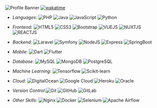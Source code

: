 ![Profile Banner](https://media.giphy.com/media/Qo2dupDib32rkTY4hX/giphy.gif)
[![wakatime](https://wakatime.com/badge/user/d40f2b01-ba71-4ead-8dea-b50f6b3eb33f.svg)](https://wakatime.com/@d40f2b01-ba71-4ead-8dea-b50f6b3eb33f)
- *Languages*: ![PHP](https://img.shields.io/badge/PHP-00599C.svg?&style=plastic&logo=php&logoColor=white)
![Java](https://img.shields.io/badge/Java-white?style=plastic&logo=openjdk&logoColor=orange)
![JavaScript](https://img.shields.io/badge/-JavaScript-%23F7DF1C?style=plastic&logo=javascript&logoColor=ffffff&labelColor=%23F7DF1C&color=%23FFCE5A)
![Python](https://img.shields.io/badge/python-3670A0?style=plastic&logo=python&logoColor=ffdd54)


- *Frontend*: ![HTML5](https://img.shields.io/badge/-HTML5-%23E44D27?style=plastic&logo=html5&logoColor=ffffff)
![CSS3](https://img.shields.io/badge/-CSS3-%231572B6?style=plastic&logo=css3)
![Bootstrap](https://img.shields.io/badge/Bootstrap-563D7C?style=plastic&logo=bootstrap&logoColor=white)
![VUEJS](https://img.shields.io/badge/Vue.js-35495E?style=plastic&logo=vuedotjs&logoColor=4FC08D)
![NUXTJS](https://img.shields.io/badge/nuxt%20js-00C58E?style=for-the-badge&logo=nuxtdotjs&logoColor=white)
![REACTJS](https://img.shields.io/badge/-ReactJs-61DAFB?logo=react)


- *Backend*: ![Laravel](https://img.shields.io/badge/Laravel-ffffff?style=plastic&logo=laravel&logoColor=f9322c)
![Symfony](https://img.shields.io/badge/symfony-%23000000.svg?style=plastic&logo=symfony&logoColor=white)
![NodeJS](https://img.shields.io/badge/Node.js-43853D?style=plastic&logo=node.js&logoColor=white) 
![Express](https://img.shields.io/badge/Express-092E20?style=plastic&logo=express&logoColor=white)
![SpringBoot](https://img.shields.io/badge/SpringBoot-6DB33F?style=plastic&logo=Spring&logoColor=white) 


- *Mobile*: ![Dart](https://img.shields.io/badge/DART-1a4399?style=plastic&logo=dart&logoColor=white)
![Flutter](https://img.shields.io/badge/FLUTTER-59c7f8?style=plastic&logo=flutter&logoColor=white)


- *Database*: ![MySQL](https://img.shields.io/badge/MySQL-00000F?style=plastic&logo=mysql&logoColor=white)
![MongoDB](https://img.shields.io/badge/MongoDB-orange?style=plastic&logo=mongodb&logoColor=white) 
![PostgreSQL](https://img.shields.io/badge/PostgreSQL-316192?style=plastic&logo=postgresql&logoColor=white)

- *Machine Learning*: ![Tensorflow](https://img.shields.io/badge/TensorFlow-FF6F00?style=plastic&logo=tensorflow&logoColor=white) 
![Scikit-learn](https://img.shields.io/badge/Scikit--learn-blue.svg?style=plastic&logo=scikit-learn&logoColor=white)

- *Cloud*: ![DigitalOcean](https://img.shields.io/badge/DigitalOcean-%230167ff.svg?style=plastic&logo=digitalOcean&logoColor=white)
![Google Cloud](https://img.shields.io/badge/GoogleCloud-%234285F4.svg?style=plastic&logo=google-cloud&logoColor=white)
![Heroku](https://img.shields.io/badge/Heroku-%23430098.svg?style=plastic&logo=heroku&logoColor=white)
![Oracle](https://img.shields.io/badge/Oracle-F80000?style=plastic&logo=oracle&logoColor=white)

- *Version Control*:![Git](https://img.shields.io/badge/git-%23F05033.svg?style=plastic&logo=git&logoColor=white)
![GitHub](https://img.shields.io/badge/github-%23121011.svg?style=plastic&logo=github&logoColor=white)
![GitLab](https://img.shields.io/badge/gitlab-%23181717.svg?style=plastic&logo=gitlab&logoColor=white)

- *Other Skills*: ![Nginx](https://img.shields.io/badge/nginx-%23009639.svg?style=plastic&logo=nginx&logoColor=white)
![Docker](https://img.shields.io/badge/docker-%230db7ed.svg?style=plastic&logo=docker&logoColor=white)
![Selenium](https://img.shields.io/badge/-selenium-%43B02A?style=plastic&logo=selenium&logoColor=white)
![Apache Airflow](https://img.shields.io/badge/-apacheairflow-017cee?style=plastic&logo=apacheairflow&logoColor=white)
